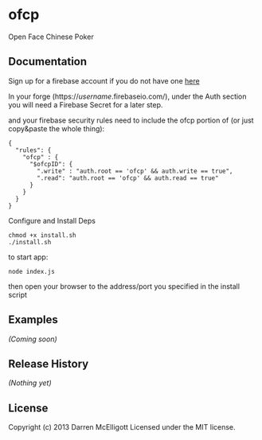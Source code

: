 # ofcp

Open Face Chinese Poker

## Documentation

Sign up for a firebase account if you do not have one [here][firebase]

[firebase]: http://www.firebase.com

In your forge (https://_username_.firebaseio.com/), under the Auth section you will need a Firebase Secret for a later step.

and your firebase security rules need to include the ofcp portion of (or just copy&paste the whole thing):

```
{
  "rules": {
    "ofcp" : {
      "$ofcpID": {
        ".write" : "auth.root == 'ofcp' && auth.write == true",
        ".read": "auth.root == 'ofcp' && auth.read == true"
      }
    }
  }
}
```

Configure and Install Deps

```
chmod +x install.sh
./install.sh
```

to start app:

```
node index.js
```

then open your browser to the address/port you specified in the install script

## Examples
_(Coming soon)_

## Release History
_(Nothing yet)_

## License
Copyright (c) 2013 Darren McElligott
Licensed under the MIT license.
